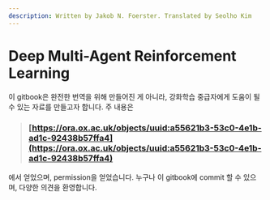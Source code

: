 ```yaml
---
description: Written by Jakob N. Foerster. Translated by Seolho Kim
---
```


# Deep Multi-Agent Reinforcement Learning

이 gitbook은 완전한 번역을 위해 만들어진 게 아니라, 강화학습 중급자에게 도움이 될 수 있는 자료를 만들고자 합니다. 주 내용은 

> ### [https://ora.ox.ac.uk/objects/uuid:a55621b3-53c0-4e1b-ad1c-92438b57ffa4](https://ora.ox.ac.uk/objects/uuid:a55621b3-53c0-4e1b-ad1c-92438b57ffa4)

에서 얻었으며, permission을 얻었습니다. 누구나 이 gitbook에 commit 할 수 있으며, 다양한 의견을 환영합니다.



